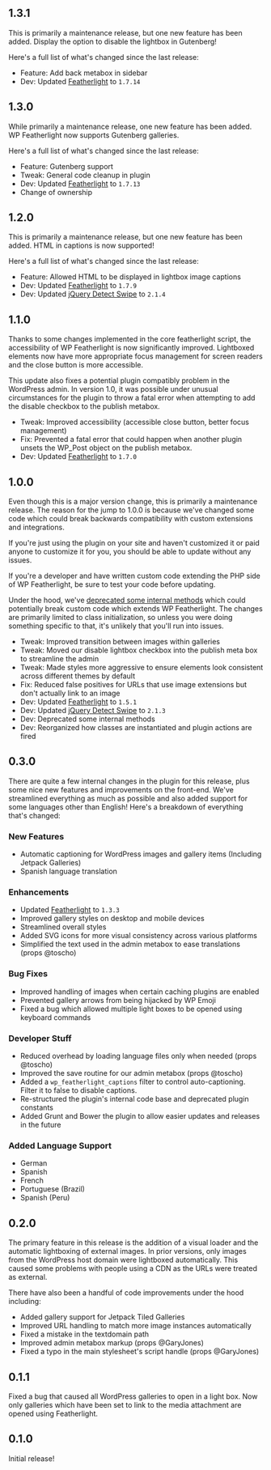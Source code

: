 ## 1.3.1
This is primarily a maintenance release, but one new feature has been added. Display the option to disable the lightbox in Gutenberg!

Here's a full list of what's changed since the last release:

- Feature: Add back metabox in sidebar
- Dev: Updated [Featherlight](https://github.com/noelboss/featherlight/) to `1.7.14`

## 1.3.0
While primarily a maintenance release, one new feature has been added. WP Featherlight now supports Gutenberg galleries.

Here's a full list of what's changed since the last release:

- Feature: Gutenberg support
- Tweak: General code cleanup in plugin
- Dev: Updated [Featherlight](https://github.com/noelboss/featherlight/) to `1.7.13`
- Change of ownership

## 1.2.0
This is primarily a maintenance release, but one new feature has been added. HTML in captions is now supported!

Here's a full list of what's changed since the last release:

- Feature: Allowed HTML to be displayed in lightbox image captions
- Dev: Updated [Featherlight](https://github.com/noelboss/featherlight/) to `1.7.9`
- Dev: Updated [jQuery Detect Swipe](http://github.com/marcandre/detect_swipe) to `2.1.4`

## 1.1.0
Thanks to some changes implemented in the core featherlight script, the accessibility of WP Featherlight is now significantly improved. Lightboxed elements now have more appropriate focus management for screen readers and the close button is more accessible.

This update also fixes a potential plugin compatibly problem in the WordPress admin. In version 1.0, it was possible under unusual circumstances for the plugin to throw a fatal error when attempting to add the disable checkbox to the publish metabox.

- Tweak: Improved accessibility (accessible close button, better focus management)
- Fix: Prevented a fatal error that could happen when another plugin unsets the WP_Post object on the publish metabox.
- Dev: Updated [Featherlight](https://github.com/noelboss/featherlight/) to `1.7.0`

## 1.0.0
Even though this is a major version change, this is primarily a maintenance release. The reason for the jump to 1.0.0 is because we've changed some code which could break backwards compatibility with custom extensions and integrations.

If you're just using the plugin on your site and haven't customized it or paid anyone to customize it for you, you should be able to update without any issues.

If you're a developer and have written custom code extending the PHP side of WP Featherlight, be sure to test your code before updating.

Under the hood, we've [deprecated some internal methods](https://github.com/cipherdevgroup/wp-featherlight/search?utf8=%E2%9C%93&q=_deprecated_function) which could potentially break custom code which extends WP Featherlight. The changes are primarily limited to class initialization, so unless you were doing something specific to that, it's unlikely that you'll run into issues.

- Tweak: Improved transition between images within galleries
- Tweak: Moved our disable lightbox checkbox into the publish meta box to streamline the admin
- Tweak: Made styles more aggressive to ensure elements look consistent across different themes by default
- Fix: Reduced false positives for URLs that use image extensions but don't actually link to an image
- Dev: Updated [Featherlight](https://github.com/noelboss/featherlight/) to `1.5.1`
- Dev: Updated [jQuery Detect Swipe](http://github.com/marcandre/detect_swipe) to `2.1.3`
- Dev: Deprecated some internal methods
- Dev: Reorganized how classes are instantiated and plugin actions are fired

## 0.3.0

There are quite a few internal changes in the plugin for this release, plus some nice new features and improvements on the front-end. We've streamlined everything as much as possible and also added support for some languages other than English! Here's a breakdown of everything that's changed:

### New Features
- Automatic captioning for WordPress images and gallery items (Including Jetpack Galleries)
- Spanish language translation

### Enhancements
- Updated [Featherlight](https://github.com/noelboss/featherlight/) to `1.3.3`
- Improved gallery styles on desktop and mobile devices
- Streamlined overall styles
- Added SVG icons for more visual consistency across various platforms
- Simplified the text used in the admin metabox to ease translations (props @toscho)

### Bug Fixes
- Improved handling of images when certain caching plugins are enabled
- Prevented gallery arrows from being hijacked by WP Emoji
- Fixed a bug which allowed multiple light boxes to be opened using keyboard commands

### Developer Stuff
- Reduced overhead by loading language files only when needed (props @toscho)
- Improved the save routine for our admin metabox (props @toscho)
- Added a `wp_featherlight_captions` filter to control auto-captioning. Filter it to false to disable captions.
- Re-structured the plugin's internal code base and deprecated plugin constants
- Added Grunt and Bower the plugin to allow easier updates and releases in the future

### Added Language Support
- German
- Spanish
- French
- Portuguese (Brazil)
- Spanish (Peru)

## 0.2.0

The primary feature in this release is the addition of a visual loader and the automatic lightboxing of external images. In prior versions, only images from the WordPress host domain were lightboxed automatically. This caused some problems with people using a CDN as the URLs were treated as external.

There have also been a handful of code improvements under the hood including:

- Added gallery support for Jetpack Tiled Galleries
- Improved URL handling to match more image instances automatically
- Fixed a mistake in the textdomain path
- Improved admin metabox markup (props @GaryJones)
- Fixed a typo in the main stylesheet's script handle (props @GaryJones)

## 0.1.1

Fixed a bug that caused all WordPress galleries to open in a light box. Now only galleries which have been set to link to the media attachment are opened using Featherlight.

## 0.1.0

Initial release!
